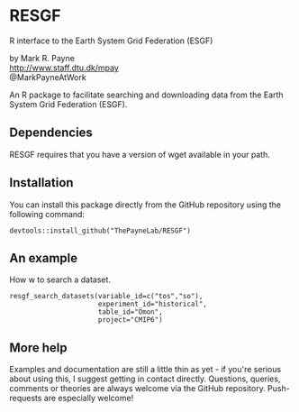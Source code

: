 # RESGF
R interface to the Earth System Grid Federation (ESGF)

by Mark R. Payne<br>
http://www.staff.dtu.dk/mpay <br>
@MarkPayneAtWork

An R package to facilitate searching and downloading data from the Earth System Grid Federation (ESGF).

## Dependencies
RESGF requires that you have a version of wget available in your path.

## Installation

You can install this package directly from the GitHub repository using the following command:

```{R}
devtools::install_github("ThePayneLab/RESGF")
```

## An example

How w to search a dataset.

```{R}
resgf_search_datasets(variable_id=c("tos","so"),
                      experiment_id="historical",
                      table_id="Omon",
                      project="CMIP6")
```


## More help

Examples and documentation are still a little thin as yet - if you're serious about using this, I suggest getting in contact directly. Questions, queries, comments or theories are always welcome via the GitHub repository. Push-requests are especially welcome!
